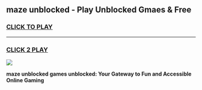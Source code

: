 
## maze unblocked - Play Unblocked Gmaes & Free
<h3>
<a href="https://news.freeplayer.one?title=maze_unblocked&ref=23F">CLICK TO PLAY</a></h3>
<hr>

<h3>
<a href="https://news.freeplayer.one?title=maze_unblocked&ref=23F">CLICK 2 PLAY</a>
  
</h3>

<a href="https://news.freeplayer.one?title=maze_unblocked&ref=23F/"><img src="https://clearcache.store/games.png"></a>


**maze unblocked games unblocked: Your Gateway to Fun and Accessible Online Gaming**

